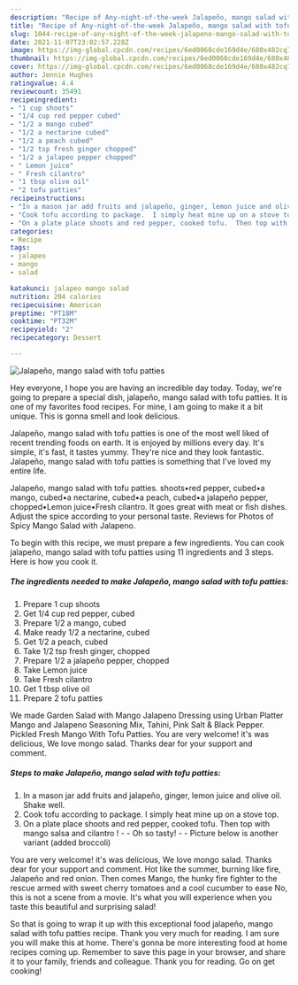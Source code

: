```yaml
---
description: "Recipe of Any-night-of-the-week Jalapeño, mango salad with tofu patties"
title: "Recipe of Any-night-of-the-week Jalapeño, mango salad with tofu patties"
slug: 1044-recipe-of-any-night-of-the-week-jalapeno-mango-salad-with-tofu-patties
date: 2021-11-07T23:02:57.228Z
image: https://img-global.cpcdn.com/recipes/6ed0068cde169d4e/680x482cq70/jalapeno-mango-salad-with-tofu-patties-recipe-main-photo.jpg
thumbnail: https://img-global.cpcdn.com/recipes/6ed0068cde169d4e/680x482cq70/jalapeno-mango-salad-with-tofu-patties-recipe-main-photo.jpg
cover: https://img-global.cpcdn.com/recipes/6ed0068cde169d4e/680x482cq70/jalapeno-mango-salad-with-tofu-patties-recipe-main-photo.jpg
author: Jennie Hughes
ratingvalue: 4.4
reviewcount: 35491
recipeingredient:
- "1 cup shoots"
- "1/4 cup red pepper cubed"
- "1/2 a mango cubed"
- "1/2 a nectarine cubed"
- "1/2 a peach cubed"
- "1/2 tsp fresh ginger chopped"
- "1/2 a jalapeo pepper chopped"
- " Lemon juice"
- " Fresh cilantro"
- "1 tbsp olive oil"
- "2 tofu patties"
recipeinstructions:
- "In a mason jar add fruits and jalapeño, ginger, lemon juice and olive oil.  Shake well."
- "Cook tofu according to package.  I simply heat mine up on a stove top."
- "On a plate place shoots and red pepper, cooked tofu.  Then top with mango salsa and cilantro !   Oh so tasty!   Picture below is another variant (added broccoli)"
categories:
- Recipe
tags:
- jalapeo
- mango
- salad

katakunci: jalapeo mango salad 
nutrition: 204 calories
recipecuisine: American
preptime: "PT18M"
cooktime: "PT32M"
recipeyield: "2"
recipecategory: Dessert

---
```



![Jalapeño, mango salad with tofu patties](https://img-global.cpcdn.com/recipes/6ed0068cde169d4e/680x482cq70/jalapeno-mango-salad-with-tofu-patties-recipe-main-photo.jpg)

Hey everyone, I hope you are having an incredible day today. Today, we're going to prepare a special dish, jalapeño, mango salad with tofu patties. It is one of my favorites food recipes. For mine, I am going to make it a bit unique. This is gonna smell and look delicious.

Jalapeño, mango salad with tofu patties is one of the most well liked of recent trending foods on earth. It is enjoyed by millions every day. It's simple, it's fast, it tastes yummy. They're nice and they look fantastic. Jalapeño, mango salad with tofu patties is something that I've loved my entire life.

Jalapeño, mango salad with tofu patties. shoots•red pepper, cubed•a mango, cubed•a nectarine, cubed•a peach, cubed•a jalapeño pepper, chopped•Lemon juice•Fresh cilantro. It goes great with meat or fish dishes. Adjust the spice according to your personal taste. Reviews for Photos of Spicy Mango Salad with Jalapeno.


To begin with this recipe, we must prepare a few ingredients. You can cook jalapeño, mango salad with tofu patties using 11 ingredients and 3 steps. Here is how you cook it.

<!--inarticleads1-->

##### The ingredients needed to make Jalapeño, mango salad with tofu patties:

1. Prepare 1 cup shoots
1. Get 1/4 cup red pepper, cubed
1. Prepare 1/2 a mango, cubed
1. Make ready 1/2 a nectarine, cubed
1. Get 1/2 a peach, cubed
1. Take 1/2 tsp fresh ginger, chopped
1. Prepare 1/2 a jalapeño pepper, chopped
1. Take  Lemon juice
1. Take  Fresh cilantro
1. Get 1 tbsp olive oil
1. Prepare 2 tofu patties


We made Garden Salad with Mango Jalapeno Dressing using Urban Platter Mango and Jalapeno Seasoning Mix, Tahini, Pink Salt &amp; Black Pepper. Pickled Fresh Mango With Tofu Patties. You are very welcome! it&#39;s was delicious, We love mongo salad. Thanks dear for your support and comment. 

<!--inarticleads2-->

##### Steps to make Jalapeño, mango salad with tofu patties:

1. In a mason jar add fruits and jalapeño, ginger, lemon juice and olive oil.  Shake well.
1. Cook tofu according to package.  I simply heat mine up on a stove top.
1. On a plate place shoots and red pepper, cooked tofu.  Then top with mango salsa and cilantro !  -  - Oh so tasty!  -  - Picture below is another variant (added broccoli)


You are very welcome! it&#39;s was delicious, We love mongo salad. Thanks dear for your support and comment. Hot like the summer, burning like fire, Jalapeño and red onion. Then comes Mango, the hunky fire fighter to the rescue armed with sweet cherry tomatoes and a cool cucumber to ease No, this is not a scene from a movie. It&#39;s what you will experience when you taste this beautiful and surprising salad! 

So that is going to wrap it up with this exceptional food jalapeño, mango salad with tofu patties recipe. Thank you very much for reading. I am sure you will make this at home. There's gonna be more interesting food at home recipes coming up. Remember to save this page in your browser, and share it to your family, friends and colleague. Thank you for reading. Go on get cooking!
